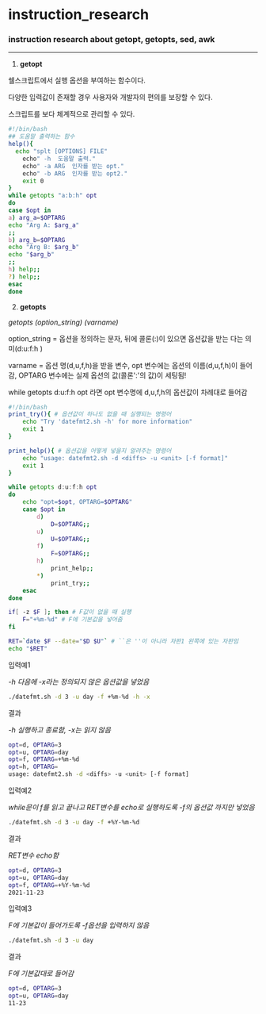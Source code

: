 # instruction_research
### instruction research about getopt, getopts, sed, awk
---
1. **getopt**

쉘스크립트에서 실행 옵션을 부여하는 함수이다.

다양한 입력값이 존재할 경우 사용자와 개발자의 편의를 보장할 수 있다.

스크립트를 보다 체계적으로 관리할 수 있다.
```sh
#!/bin/bash
## 도움말 출력하는 함수
help(){
  echo "splt [OPTIONS] FILE"
    echo" -h  도움말 출력."
    echo" -a ARG  인자를 받는 opt."
    echo" -b ARG  인자를 받는 opt2."
    exit 0
}
while getopts "a:b:h" opt
do
case $opt in
a) arg_a=$OPTARG
echo "Arg A: $arg_a"
;;
b) arg_b=$OPTARG
echo "Arg B: $arg_b"
echo "$arg_b"
;;
h) help;;
?) help;;
esac
done
```
2. **getopts**

*getopts (option_string) (varname)*

option_string = 옵션을 정의하는 문자, 뒤에 콜론(:)이 있으면 옵션값을 받는 다는 의미(d:u:f:h )

varname = 옵션 명(d,u,f,h)을 받을 변수, opt 변수에는 옵션의 이름(d,u,f,h)이 들어감, OPTARG 변수에는 실제 옵션의 값(콜론':'의 값)이 세팅됨!

while getopts d:u:f:h opt 라면 opt 변수명에 d,u,f,h의 옵션값이 차례대로 들어감 

```sh
#!/bin/bash
print_try(){ # 옵션값이 하나도 없을 때 실행되는 명령어
    echo "Try 'datefmt2.sh -h' for more information"
    exit 1
}

print_help(){ # 옵션값을 어떻게 넣을지 알려주는 명령어
    echo "usage: datefmt2.sh -d <diffs> -u <unit> [-f format]"
    exit 1
}

while getopts d:u:f:h opt
do
    echo "opt=$opt, OPTARG=$OPTARG"
    case $opt in
        d)
            D=$OPTARG;;
        u)
            U=$OPTARG;;
        f)
            F=$OPTARG;;
        h)
            print_help;;
        *)
            print_try;;
    esac
done

if[ -z $F ]; then # F값이 없을 때 실행
    F="+%m-%d" # F에 기본값을 넣어줌
fi

RET=`date $F --date="$D $U"` # ``은 ''이 아니라 자판1 왼쪽에 있는 자판임
echo "$RET"
```
입력예1

*-h 다음에 -x라는 정의되지 않은 옵션값을 넣었음*
```sh
./datefmt.sh -d 3 -u day -f +%m-%d -h -x
```
결과

*-h 실행하고 종료함, -x는 읽지 않음*
```sh
opt=d, OPTARG=3
opt=u, OPTARG=day
opt=f, OPTARG=+%m-%d
opt=h, OPTARG=
usage: datefmt2.sh -d <diffs> -u <unit> [-f format]
```
입력예2

*while문이 f를 읽고 끝나고 RET변수를 echo로 실행하도록 -f의 옵션값 까지만 넣었음*
```sh
./datefmt.sh -d 3 -u day -f +%Y-%m-%d
```
결과

*RET변수 echo함*
```sh
opt=d, OPTARG=3
opt=u, OPTARG=day
opt=f, OPTARG=+%Y-%m-%d
2021-11-23
```
입력예3

*F에 기본값이 들어가도록 -f옵션을 입력하지 않음*
```sh
./datefmt.sh -d 3 -u day
```
결과

*F에 기본값대로 들어감*
```sh
opt=d, OPTARG=3
opt=u, OPTARG=day
11-23
```
